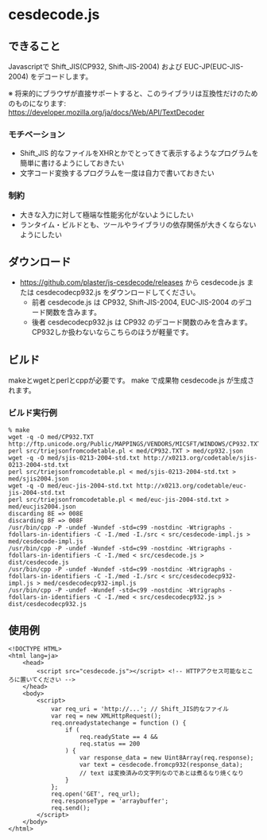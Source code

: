 # cesdecode.js

## できること

Javascriptで Shift_JIS(CP932, Shift-JIS-2004) および EUC-JP(EUC-JIS-2004) をデコードします。

※ 将来的にブラウザが直接サポートすると、このライブラリは互換性だけのためのものになります: https://developer.mozilla.org/ja/docs/Web/API/TextDecoder

### モチベーション

* Shift_JIS 的なファイルをXHRとかでとってきて表示するようなプログラムを簡単に書けるようにしておきたい
* 文字コード変換するプログラムを一度は自力で書いておきたい

### 制約

* 大きな入力に対して極端な性能劣化がないようにしたい
* ランタイム・ビルドとも、ツールやライブラリの依存関係が大きくならないようにしたい

## ダウンロード

* https://github.com/plaster/js-cesdecode/releases から cesdecode.js または cesdecodecp932.js をダウンロードしてください。
  * 前者 cesdecode.js は CP932, Shift-JIS-2004, EUC-JIS-2004 のデコード関数を含みます。
  * 後者 cesdecodecp932.js は CP932 のデコード関数のみを含みます。CP932しか扱わないならこちらのほうが軽量です。

## ビルド

makeとwgetとperlとcppが必要です。
make で成果物 cesdecode.js が生成されます。

### ビルド実行例

    % make
    wget -q -O med/CP932.TXT http://ftp.unicode.org/Public/MAPPINGS/VENDORS/MICSFT/WINDOWS/CP932.TXT
    perl src/triejsonfromcodetable.pl < med/CP932.TXT > med/cp932.json
    wget -q -O med/sjis-0213-2004-std.txt http://x0213.org/codetable/sjis-0213-2004-std.txt
    perl src/triejsonfromcodetable.pl < med/sjis-0213-2004-std.txt > med/sjis2004.json
    wget -q -O med/euc-jis-2004-std.txt http://x0213.org/codetable/euc-jis-2004-std.txt
    perl src/triejsonfromcodetable.pl < med/euc-jis-2004-std.txt > med/eucjis2004.json
    discarding 8E => 008E
    discarding 8F => 008F
    /usr/bin/cpp -P -undef -Wundef -std=c99 -nostdinc -Wtrigraphs -fdollars-in-identifiers -C -I./med -I./src < src/cesdecode-impl.js > med/cesdecode-impl.js
    /usr/bin/cpp -P -undef -Wundef -std=c99 -nostdinc -Wtrigraphs -fdollars-in-identifiers -C -I./med < src/cesdecode.js > dist/cesdecode.js
    /usr/bin/cpp -P -undef -Wundef -std=c99 -nostdinc -Wtrigraphs -fdollars-in-identifiers -C -I./med -I./src < src/cesdecodecp932-impl.js > med/cesdecodecp932-impl.js
    /usr/bin/cpp -P -undef -Wundef -std=c99 -nostdinc -Wtrigraphs -fdollars-in-identifiers -C -I./med < src/cesdecodecp932.js > dist/cesdecodecp932.js

## 使用例

    <!DOCTYPE HTML>
    <html lang=ja>
        <head>
            <script src="cesdecode.js"></script> <!-- HTTPアクセス可能なところに置いてください -->
        </head>
        <body>
            <script>
                var req_uri = 'http://...'; // Shift_JIS的なファイル
                var req = new XMLHttpRequest();
                req.onreadystatechange = function () {
                    if (
                        req.readyState == 4 &&
                        req.status == 200
                    ) {
                        var response_data = new Uint8Array(req.response);
                        var text = cesdecode.fromcp932(response_data);
                        // text は変換済みの文字列なのであとは煮るなり焼くなり
                    }
                };
                req.open('GET', req_url);
                req.responseType = 'arraybuffer';
                req.send();
            </script>
        </body>
    </html>
